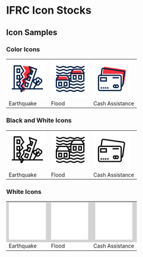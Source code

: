 # IFRC Icon Stocks

## Icon Samples

### Color Icons
<table>
  <tr>
    <td><img src="./color/IFRC-icons-colour_Earthquake-destruction.svg" alt="Earthquake" width="100"></td>
    <td><img src="./color/IFRC-icons-colour_Floods.svg" alt="Flood" width="100"></td>
    <td><img src="./color/IFRC-icons-colour_Cash-programme.svg" alt="Cash Assistance" width="100"></td>
  </tr>
  <tr>
    <td>Earthquake</td>
    <td>Flood</td>
    <td>Cash Assistance</td>
  </tr>
</table>

### Black and White Icons
<table>
  <tr>
    <td><img src="./black/IFRC-icons-black_Earthquake-destruction.svg" alt="Earthquake" width="100"></td>
    <td><img src="./black/IFRC-icons-black_Floods.svg" alt="Flood" width="100"></td>
    <td><img src="./black/IFRC-icons-black_Cash-programme.svg" alt="Cash Assistance" width="100"></td>
  </tr>
  <tr>
    <td>Earthquake</td>
    <td>Flood</td>
    <td>Cash Assistance</td>
  </tr>
</table>

### White Icons
<table>
  <tr>
    <td style="background-color: lightgray; text-align: center;">
      <img src="./white/IFRC-icons-white_Earthquake-destruction.svg" alt="Earthquake" width="100">
    </td>
    <td style="background-color: lightgray; text-align: center;">
      <img src="./white/IFRC-icons-white_Floods.svg" alt="Flood" width="100">
    </td>
    <td style="background-color: lightgray; text-align: center;">
      <img src="./white/IFRC-icons-white_Cash-programme.svg" alt="Cash Assistance" width="100">
    </td>
  </tr>
  <tr>
    <td>Earthquake</td>
    <td>Flood</td>
    <td>Cash Assistance</td>
  </tr>
</table>

